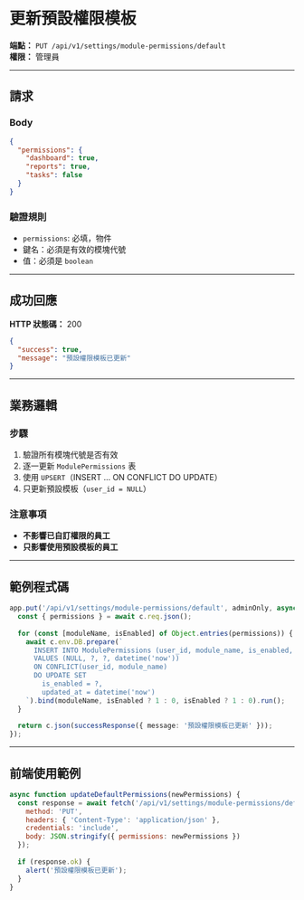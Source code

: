 # 更新預設權限模板

**端點：** `PUT /api/v1/settings/module-permissions/default`  
**權限：** 管理員

---

## 請求

### Body
```json
{
  "permissions": {
    "dashboard": true,
    "reports": true,
    "tasks": false
  }
}
```

### 驗證規則
- `permissions`: 必填，物件
- 鍵名：必須是有效的模塊代號
- 值：必須是 `boolean`

---

## 成功回應

**HTTP 狀態碼：** 200

```json
{
  "success": true,
  "message": "預設權限模板已更新"
}
```

---

## 業務邏輯

### 步驟
1. 驗證所有模塊代號是否有效
2. 逐一更新 `ModulePermissions` 表
3. 使用 `UPSERT`（INSERT ... ON CONFLICT DO UPDATE）
4. 只更新預設模板（`user_id = NULL`）

### 注意事項
- **不影響已自訂權限的員工**
- **只影響使用預設模板的員工**

---

## 範例程式碼

```typescript
app.put('/api/v1/settings/module-permissions/default', adminOnly, async (c) => {
  const { permissions } = await c.req.json();
  
  for (const [moduleName, isEnabled] of Object.entries(permissions)) {
    await c.env.DB.prepare(`
      INSERT INTO ModulePermissions (user_id, module_name, is_enabled, updated_at)
      VALUES (NULL, ?, ?, datetime('now'))
      ON CONFLICT(user_id, module_name) 
      DO UPDATE SET 
        is_enabled = ?, 
        updated_at = datetime('now')
    `).bind(moduleName, isEnabled ? 1 : 0, isEnabled ? 1 : 0).run();
  }
  
  return c.json(successResponse({ message: '預設權限模板已更新' }));
});
```

---

## 前端使用範例

```javascript
async function updateDefaultPermissions(newPermissions) {
  const response = await fetch('/api/v1/settings/module-permissions/default', {
    method: 'PUT',
    headers: { 'Content-Type': 'application/json' },
    credentials: 'include',
    body: JSON.stringify({ permissions: newPermissions })
  });
  
  if (response.ok) {
    alert('預設權限模板已更新');
  }
}
```


